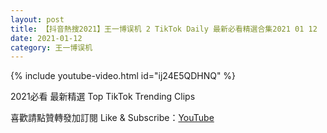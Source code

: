 ```yaml
---
layout: post
title: 【抖音熱搜2021】王一博误机 2 TikTok Daily 最新必看精選合集2021 01 12
date: 2021-01-12
category: 王一博误机
---
```


{% include youtube-video.html id="ij24E5QDHNQ" %}

2021必看 最新精選 Top TikTok Trending Clips

喜歡請點贊轉發加訂閱 Like & Subscribe：[YouTube](https://www.youtube.com/channel/UCAoR7VcanIPd04uEq_GIylA/videos)

